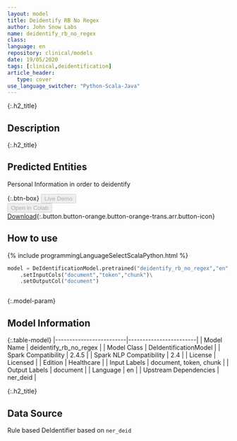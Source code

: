```yaml
---
layout: model
title: Deidentify RB No Regex
author: John Snow Labs
name: deidentify_rb_no_regex
class: 
language: en
repository: clinical/models
date: 19/05/2020
tags: [clinical,deidentification]
article_header:
   type: cover
use_language_switcher: "Python-Scala-Java"
---
```


{:.h2_title}
## Description 


 {:.h2_title}
## Predicted Entities
Personal Information in order to deidentify 

{:.btn-box}
<button class="button button-orange" disabled>Live Demo</button><br/><button class="button button-orange" disabled>Open in Colab</button><br/>[Download](https://s3.amazonaws.com/auxdata.johnsnowlabs.com/clinical/models/deidentify_rb_no_regex_en_2.5.0_2.4_1589924063833.zip){:.button.button-orange.button-orange-trans.arr.button-icon}<br/>

## How to use 
<div class="tabs-box" markdown="1">

{% include programmingLanguageSelectScalaPython.html %}

```python
model = DeIdentificationModel.pretrained("deidentify_rb_no_regex","en","clinical/models")\
	.setInputCols("document","token","chunk")\
	.setOutputCol("document")
```

```scala

```
</div>



{:.model-param}
## Model Information

{:.table-model}
|-------------------------|------------------------|
| Model Name              | deidentify_rb_no_regex |
| Model Class             | DeIdentificationModel  |
| Spark Compatibility     | 2.4.5                  |
| Spark NLP Compatibility | 2.4                    |
| License                 | Licensed               |
| Edition                 | Healthcare             |
| Input Labels            | document, token, chunk |
| Output Labels           | document               |
| Language                | en                     |
| Upstream Dependencies   | ner_deid               |




{:.h2_title}
## Data Source
Rule based DeIdentifier based on `ner_deid`

